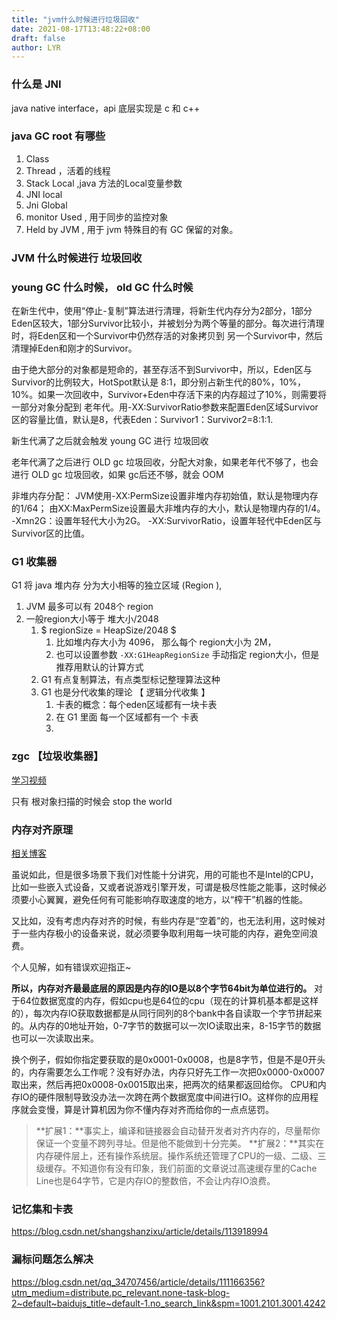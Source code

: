 ```yaml
---
title: "jvm什么时候进行垃圾回收"
date: 2021-08-17T13:48:22+08:00
draft: false
author: LYR
---
```




###  什么是 JNI

java native interface，api 底层实现是 c 和 c++



### java GC root  有哪些

1. Class
2. Thread ，活着的线程
3. Stack Local ,java 方法的Local变量参数
4. JNI local
5. Jni Global
6. monitor Used , 用于同步的监控对象
7. Held by JVM , 用于 jvm 特殊目的有 GC 保留的对象。 







### JVM 什么时候进行 垃圾回收





### young GC 什么时候， old GC 什么时候

在新生代中，使用“停止-复制”算法进行清理，将新生代内存分为2部分，1部分 Eden区较大，1部分Survivor比较小，并被划分为两个等量的部分。每次进行清理时，将Eden区和一个Survivor中仍然存活的对象拷贝到 另一个Survivor中，然后清理掉Eden和刚才的Survivor。



由于绝大部分的对象都是短命的，甚至存活不到Survivor中，所以，Eden区与Survivor的比例较大，HotSpot默认是 8:1，即分别占新生代的80%，10%，10%。如果一次回收中，Survivor+Eden中存活下来的内存超过了10%，则需要将一部分对象分配到 老年代。用-XX:SurvivorRatio参数来配置Eden区域Survivor区的容量比值，默认是8，代表Eden：Survivor1：Survivor2=8:1:1.





新生代满了之后就会触发 young GC 进行 垃圾回收

老年代满了之后进行 OLD gc 垃圾回收，分配大对象，如果老年代不够了，也会进行 OLD gc 垃圾回收，如果 gc后还不够，就会 OOM









非堆内存分配：
JVM使用-XX:PermSize设置非堆内存初始值，默认是物理内存的1/64；
由XX:MaxPermSize设置最大非堆内存的大小，默认是物理内存的1/4。
-Xmn2G：设置年轻代大小为2G。
-XX:SurvivorRatio，设置年轻代中Eden区与Survivor区的比值。









###  G1 收集器

G1 将 java 堆内存 分为大小相等的独立区域 (Region ),

1. JVM 最多可以有 2048个 region
2. 一般region大小等于 堆大小/2048
   1. $ regionSize = HeapSize/2048 $
      1. 比如堆内存大小为  4096， 那么每个 region大小为 2M，
      2. 也可以设置参数 `-XX:G1HeapRegionSize` 手动指定 region大小，但是推荐用默认的计算方式
   2. G1 有点复制算法，有点类型标记整理算法这种
   3. G1 也是分代收集的理论 【 逻辑分代收集 】
      1. 卡表的概念：每个eden区域都有一块卡表 
      2. 在 G1 里面 每一个区域都有一个 卡表
      3. 



###  zgc 【垃圾收集器】



[学习视频](https://www.bilibili.com/video/BV1jN411Q7rd?from=search&seid=15326238897104805783&spm_id_from=333.337.0.0)

只有 根对象扫描的时候会 stop the world







###  内存对齐原理

[相关博客](https://zhuanlan.zhihu.com/p/30007037)

虽说如此，但是很多场景下我们对性能十分讲究，用的可能也不是Intel的CPU，比如一些嵌入式设备，又或者说游戏引擎开发，可谓是极尽性能之能事，这时候必须要小心翼翼，避免任何有可能影响存取速度的地方，以“榨干”机器的性能。

又比如，没有考虑内存对齐的时候，有些内存是“空着”的，也无法利用，这时候对于一些内存极小的设备来说，就必须要争取利用每一块可能的内存，避免空间浪费。



个人见解，如有错误欢迎指正~

**所以，内存对齐最最底层的原因是内存的IO是以8个字节64bit为单位进行的。** 对于64位数据宽度的内存，假如cpu也是64位的cpu（现在的计算机基本都是这样的），每次内存IO获取数据都是从同行同列的8个bank中各自读取一个字节拼起来的。从内存的0地址开始，0-7字节的数据可以一次IO读取出来，8-15字节的数据也可以一次读取出来。

换个例子，假如你指定要获取的是0x0001-0x0008，也是8字节，但是不是0开头的，内存需要怎么工作呢？没有好办法，内存只好先工作一次把0x0000-0x0007取出来，然后再把0x0008-0x0015取出来，把两次的结果都返回给你。 CPU和内存IO的硬件限制导致没办法一次跨在两个数据宽度中间进行IO。这样你的应用程序就会变慢，算是计算机因为你不懂内存对齐而给你的一点点惩罚。

> **扩展1：**事实上，编译和链接器会自动替开发者对齐内存的，尽量帮你保证一个变量不跨列寻址。但是他不能做到十分完美。
> **扩展2：**其实在内存硬件层上，还有操作系统层。操作系统还管理了CPU的一级、二级、三级缓存。不知道你有没有印象，我们前面的文章说过高速缓存里的Cache Line也是64字节，它是内存IO的整数倍，不会让内存IO浪费。









###  记忆集和卡表



https://blog.csdn.net/shangshanzixu/article/details/113918994





### 漏标问题怎么解决

https://blog.csdn.net/qq_34707456/article/details/111166356?utm_medium=distribute.pc_relevant.none-task-blog-2~default~baidujs_title~default-1.no_search_link&spm=1001.2101.3001.4242





